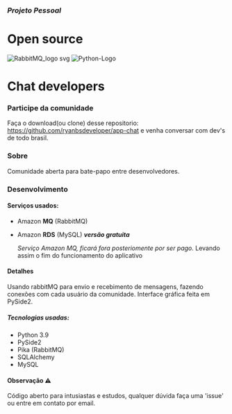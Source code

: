 ###  *Projeto Pessoal*

# Open source

![RabbitMQ_logo svg](https://user-images.githubusercontent.com/94659270/180167226-975ea920-4d0c-4576-9e2c-9814093b69db.png)
![Python-Logo](https://user-images.githubusercontent.com/94659270/180166932-945fe467-1818-4acf-98f7-798ca56a3c6f.png)

# Chat developers 

### Participe da comunidade

Faça o download(ou clone) desse repositorio: https://github.com/ryanbsdeveloper/app-chat e venha conversar com dev's de todo brasil.

### Sobre

Comunidade aberta para bate-papo entre desenvolvedores.



### Desenvolvimento

#### Serviços usados:

- Amazon **MQ** (RabbitMQ)
- Amazon **RDS** (MySQL) ***versão gratuita***

  *Serviço Amazon MQ, ficará fora posteriomente por ser pago.* Levando assim o fim do funcionamento do aplicativo

#### Detalhes

Usando rabbitMQ para envio e recebimento de mensagens, fazendo conexões com cada usuário da comunidade. Interface gráfica feita em PySide2.

##### Tecnologias usadas:

- Python 3.9
- PySide2
- Pika (RabbitMQ)
- SQLAlchemy
- MySQL



#### Observação ⚠️

Código aberto para intusiastas e estudos, qualquer dúvida faça uma 'issue' ou entre em contato por email.



